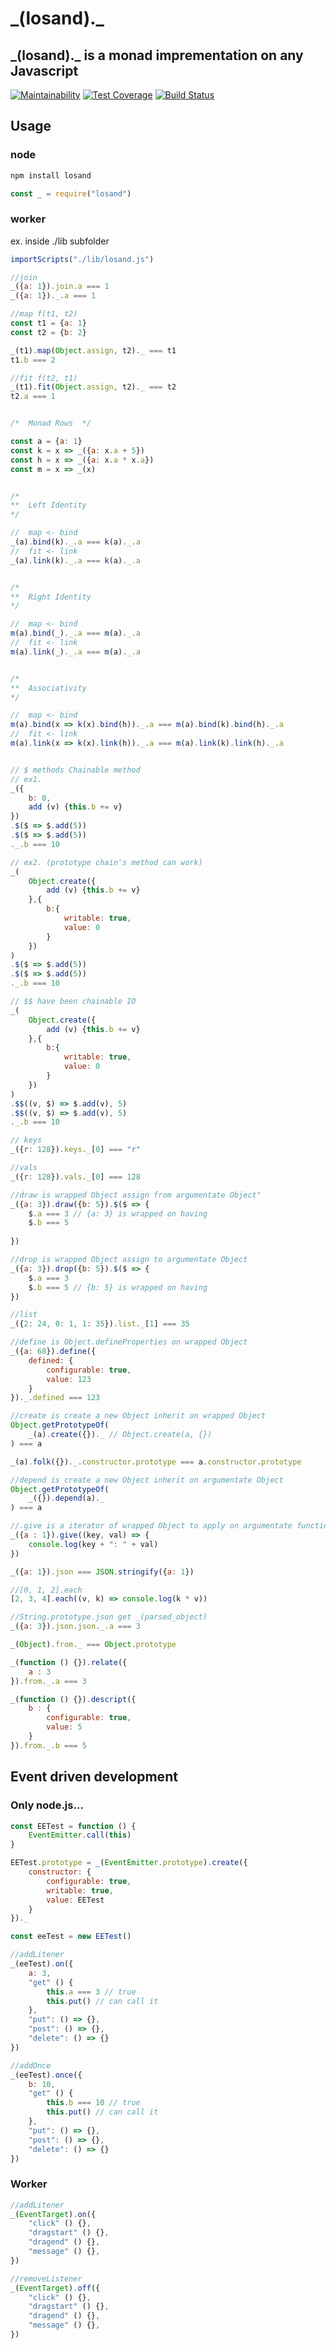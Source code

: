 # \_(losand).\_
## \_(losand).\_ is a monad imprementation on any Javascript
[![Maintainability](https://api.codeclimate.com/v1/badges/bb24ccbb4103dec4837f/maintainability)](https://codeclimate.com/github/johnny-shaman/losand/maintainability)
[![Test Coverage](https://api.codeclimate.com/v1/badges/bb24ccbb4103dec4837f/test_coverage)](https://codeclimate.com/github/johnny-shaman/losand/test_coverage)
[![Build Status](https://travis-ci.org/johnny-shaman/losand.svg?branch=master)](https://travis-ci.org/johnny-shaman/losand)
## Usage

### node
~~~bash
npm install losand
~~~

~~~javascript
const _ = require("losand")
~~~
### worker
ex. inside ./lib subfolder
~~~javascript
importScripts("./lib/losand.js")
~~~

~~~javascript
//join
_({a: 1}).join.a === 1
_({a: 1})._.a === 1

//map f(t1, t2)
const t1 = {a: 1}
const t2 = {b: 2}

_(t1).map(Object.assign, t2)._ === t1
t1.b === 2

//fit f(t2, t1)
_(t1).fit(Object.assign, t2)._ === t2
t2.a === 1


/*  Monad Rows  */

const a = {a: 1}
const k = x => _({a: x.a + 5})
const h = x => _({a: x.a * x.a})
const m = x => _(x)


/*
**  Left Identity
*/

//  map <- bind
_(a).bind(k)._.a === k(a)._.a
//  fit <- link
_(a).link(k)._.a === k(a)._.a


/*
**  Right Identity
*/

//  map <- bind
m(a).bind(_)._.a === m(a)._.a
//  fit <- link
m(a).link(_)._.a === m(a)._.a


/*
**  Associativity
*/

//  map <- bind
m(a).bind(x => k(x).bind(h))._.a === m(a).bind(k).bind(h)._.a
//  fit <- link
m(a).link(x => k(x).link(h))._.a === m(a).link(k).link(h)._.a


// $ methods Chainable method
// ex1.
_({
    b: 0,
    add (v) {this.b += v}
})
.$($ => $.add(5))
.$($ => $.add(5))
._.b === 10

// ex2. (prototype chain's method can work)
_(
	Object.create({
		add (v) {this.b += v}
	},{
		b:{
			writable: true,
			value: 0
		}
	})
)
.$($ => $.add(5))
.$($ => $.add(5))
._.b === 10

// $$ have been chainable IO
_(
	Object.create({
		add (v) {this.b += v}
	},{
		b:{
			writable: true,
			value: 0
		}
	})
)
.$$((v, $) => $.add(v), 5)
.$$((v, $) => $.add(v), 5)
._.b === 10

// keys
_({r: 128}).keys._[0] === "r"

//vals
_({r: 128}).vals._[0] === 128

//draw is wrapped Object assign from argumentate Object"
_({a: 3}).draw({b: 5}).$($ => {
    $.a === 3 // {a: 3} is wrapped on having
    $.b === 5
    
})

//drop is wrapped Object assign to argumentate Object
_({a: 3}).drop({b: 5}).$($ => {
    $.a === 3 
    $.b === 5 // {b: 5} is wrapped on having
})

//list 
_({2: 24, 0: 1, 1: 35}).list._[1] === 35

//define is Object.defineProperties on wrapped Object
_({a: 68}).define({
    defined: {
        configurable: true,
        value: 123
    }
})._.defined === 123

//create is create a new Object inherit on wrapped Object
Object.getPrototypeOf(
    _(a).create({})._ // Object.create(a, {})
) === a

_(a).folk({})._.constructor.prototype === a.constructor.prototype

//depend is create a new Object inherit on argumentate Object
Object.getPrototypeOf(
    _({}).depend(a)._
) === a

//.give is a iterator of wrapped Object to apply on argumentate function
_({a : 1}).give((key, val) => {
    console.log(key + ": " + val)
})

_({a: 1}).json === JSON.stringify({a: 1})

//[0, 1, 2].each
[2, 3, 4].each((v, k) => console.log(k * v))

//String.prototype.json get _(parsed_object)
_({a: 3}).json.json._.a === 3

_(Object).from._ === Object.prototype

_(function () {}).relate({
    a : 3
}).from._.a === 3

_(function () {}).descript({
    b : {
        configurable: true,
        value: 5
    }
}).from._.b === 5
~~~
## Event driven development
### Only node.js...
~~~javascript
const EETest = function () {
    EventEmitter.call(this)
}

EETest.prototype = _(EventEmitter.prototype).create({
    constructor: {
        configurable: true,
        writable: true,
        value: EETest
    }
})._

const eeTest = new EETest()

//addLitener
_(eeTest).on({
    a: 3,
    "get" () {
        this.a === 3 // true
        this.put() // can call it
    },
    "put": () => {},
    "post": () => {},
    "delete": () => {}
})

//addOnce
_(eeTest).once({
    b: 10,
    "get" () {
        this.b === 10 // true
        this.put() // can call it
    },
    "put": () => {},
    "post": () => {},
    "delete": () => {}
})
~~~
### Worker
~~~javascript
//addLitener
_(EventTarget).on({
    "click" () {},
    "dragstart" () {},
    "dragend" () {},
    "message" () {},
})

//removeListener
_(EventTarget).off({
    "click" () {},
    "dragstart" () {},
    "dragend" () {},
    "message" () {},
})
~~~